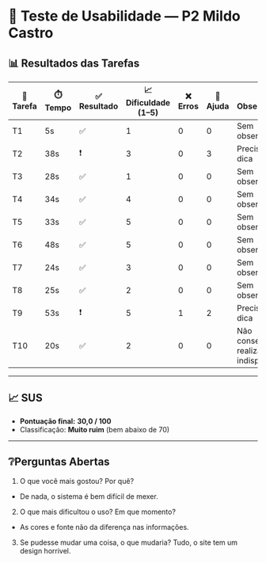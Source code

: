 # 👤 Teste de Usabilidade — P2 Mildo Castro

## 📊 Resultados das Tarefas
| 📝 Tarefa | ⏱️ Tempo | ✅ Resultado | 📈 Dificuldade (1–5) | ❌ Erros | 🙋 Ajuda | 🔎 Observações |
|-----------|----------|--------------|----------------------|----------|----------|----------------|
| T1 | 5s   | ✅ | 1 | 0 | 0 | Sem observações |
| T2 | 38s  | ❗ | 3 | 0 | 3 | Precisou de dica |
| T3 | 28s  | ✅ | 1 | 0 | 0 | Sem observações |
| T4 | 34s  | ✅ | 4 | 0 | 0 | Sem observações |
| T5 | 33s  | ✅ | 5 | 0 | 0 | Sem observações |
| T6 | 48s  | ✅ | 5 | 0 | 0 | Sem observações |
| T7 | 24s  | ✅ | 3 | 0 | 0 | Sem observações |
| T8 | 25s  | ✅ | 2 | 0 | 0 | Sem observações |
| T9 | 53s  | ❗ | 5 | 1 | 2 | Precisou de dica |
| T10 | 20s | ✅ | 2 | 0 | 0 | Não conseguiu realizar pois indisponível |

---

## 📈 SUS
- **Pontuação final:** **30,0 / 100**  
- Classificação: **Muito ruim** (bem abaixo de 70)

---

## ❔Perguntas Abertas
1. O que você mais gostou? Por quê?
- De nada, o sistema é bem difícil de mexer.
2. O que mais dificultou o uso? Em que momento?
- As cores e fonte não da diferença nas informações.
3. Se pudesse mudar uma coisa, o que mudaria?
Tudo, o site tem um design horrivel.
